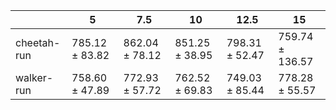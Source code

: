 |               | 5                  | 7.5                | 10                 | 12.5               | 15                 |
|---------------|--------------------|--------------------|--------------------|--------------------|--------------------|
| cheetah-run   | $785.12 \pm 83.82$ | $862.04 \pm 78.12$ | $851.25 \pm 38.95$ | $798.31 \pm 52.47$ | $759.74 \pm 136.57$ |
| walker-run    | $758.60 \pm 47.89$ | $772.93 \pm 57.72$ | $762.52 \pm 69.83$ | $749.03 \pm 85.44$ | $778.28 \pm 55.57$  |
